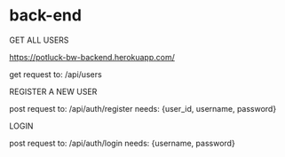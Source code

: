 # back-end

GET ALL USERS

https://potluck-bw-backend.herokuapp.com/

get request to:
    /api/users

REGISTER A NEW USER

post request to:
    /api/auth/register
needs:
    {user_id, username, password}

LOGIN

post request to:
    /api/auth/login
needs:
    {username, password}

